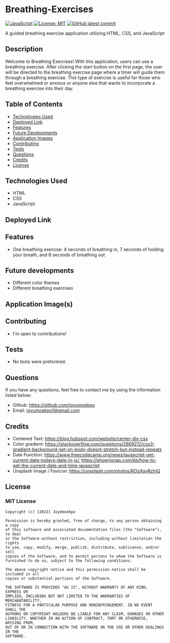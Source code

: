 # Breathing-Exercises
[![JavaScript](https://img.shields.io/badge/--F7DF1E?logo=javascript&logoColor=000)](https://www.javascript.com/)
[![License: MIT](https://img.shields.io/badge/License-MIT-green.svg)](https://opensource.org/licenses/MIT)
[![GitHub latest commit](https://img.shields.io/github/last-commit/JoyUmoekpo/Breathing-Exercises)](https://github.com/JoyUmoekpo/Breathing-Exercises/commit/main)

 A guided breathing exercise application utilizing HTML, CSS, and JavaScript

## Description
Welcome to Breathing Exercises! With this application, users can use a breathing exercise. After clicking the start button on the first page, the user will be directed to the breathing exercise page where a timer will guide them through a breathing exercise. This type of exercise is useful for those who feel overwhelmed or anxious or anyone else that wants to incorporate a breathing exercise into their day.

## Table of Contents

* [Technologies Used](#technologies-used)
* [Deployed Link](#deployed-link)
* [Features](#features)
* [Future Developments](#future-developments)
* [Application Images](#application-images)
* [Contributing](#contributing)
* [Tests](#tests)
* [Questions](#questions)
* [Credits](#credits)
* [License](#license)

## Technologies Used

* HTML
* CSS
* JavaScript

## Deployed Link

## Features

* One breathing exercise: 4 seconds of breathing in, 7 seconds of holding your breath, and 8 seconds of breathing out
## Future developments

* Different color themes
* Different breathing exercises

## Application Image(s)

## Contributing

* I'm open to contributions!

## Tests

* No tests were preformed.

## Questions

If you have any questions, feel free to contact me by using the information listed below:

* Github: https://github.com/joyumoekpo
* Email: joyumoekpo1@gmail.com
## Credits
* Centered Text: https://blog.hubspot.com/website/center-div-css
* Color gradient: https://stackoverflow.com/questions/2869212/css3-gradient-background-set-on-body-doesnt-stretch-but-instead-repeats
* Date Function: 
https://www.freecodecamp.org/news/javascript-get-current-date-todays-date-in-js/, 
https://phoenixnap.com/kb/how-to-get-the-current-date-and-time-javascript
* Unsplash Image / Favicon: https://unsplash.com/photos/ROsXqvRzhiQ
## License
### MIT License

```
Copyright (c) [2022] JoyUmoekpo

Permission is hereby granted, free of charge, to any person obtaining a copy
of this software and associated documentation files (the "Software"), to deal
in the Software without restriction, including without limitation the rights
to use, copy, modify, merge, publish, distribute, sublicense, and/or sell
copies of the Software, and to permit persons to whom the Software is
furnished to do so, subject to the following conditions:

The above copyright notice and this permission notice shall be included in all
copies or substantial portions of the Software.

THE SOFTWARE IS PROVIDED "AS IS", WITHOUT WARRANTY OF ANY KIND, EXPRESS OR
IMPLIED, INCLUDING BUT NOT LIMITED TO THE WARRANTIES OF MERCHANTABILITY,
FITNESS FOR A PARTICULAR PURPOSE AND NONINFRINGEMENT. IN NO EVENT SHALL THE
AUTHORS OR COPYRIGHT HOLDERS BE LIABLE FOR ANY CLAIM, DAMAGES OR OTHER
LIABILITY, WHETHER IN AN ACTION OF CONTRACT, TORT OR OTHERWISE, ARISING FROM,
OUT OF OR IN CONNECTION WITH THE SOFTWARE OR THE USE OR OTHER DEALINGS IN THE
SOFTWARE.
```
